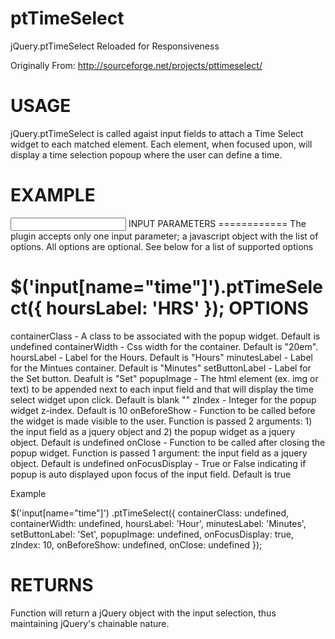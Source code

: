 ptTimeSelect
============

jQuery.ptTimeSelect Reloaded for Responsiveness

Originally From:
http://sourceforge.net/projects/pttimeselect/

USAGE
============
jQuery.ptTimeSelect is called agaist input fields to attach a Time Select widget to each matched element. Each element, when focused upon, will display a time selection popoup where the user can define a time.

EXAMPLE
============
<input name="time" value="" />
<script type="text/javascript">
    $(document).ready(function(){
        $('input[name="time"]').ptTimeSelect();
    });
</script>
INPUT PARAMETERS
============
The plugin accepts only one input parameter; a javascript object with the list of options. All options are optional. See below for a list of supported options

$('input[name="time"]').ptTimeSelect({
    hoursLabel: 'HRS'
});
OPTIONS
============
containerClass - A class to be associated with the popup widget. Default is undefined
containerWidth - Css width for the container. Default is "20em".
hoursLabel - Label for the Hours. Default is "Hours"
minutesLabel - Label for the Mintues container. Default is "Minutes"
setButtonLabel - Label for the Set button. Deafult is "Set"
popupImage - The html element (ex. img or text) to be appended next to each input field and that will display the time select widget upon click. Default is blank ""
zIndex - Integer for the popup widget z-index. Default is 10
onBeforeShow - Function to be called before the widget is made visible to the user. Function is passed 2 arguments: 1) the input field as a jquery object and 2) the popup widget as a jquery object. Default is undefined
onClose - Function to be called after closing the popup widget. Function is passed 1 argument: the input field as a jquery object. Default is undefined
onFocusDisplay - True or False indicating if popup is auto displayed upon focus of the input field. Default is true

Example

$('input[name="time"]')
    .ptTimeSelect({
        containerClass: undefined,
        containerWidth: undefined,
        hoursLabel:     'Hour',
        minutesLabel:   'Minutes',
        setButtonLabel: 'Set',
        popupImage:     undefined,
        onFocusDisplay: true,
        zIndex:         10,
        onBeforeShow:   undefined,
        onClose:        undefined
    });
    
RETURNS
============
Function will return a jQuery object with the input selection, thus maintaining jQuery's chainable nature.

<input name="time" value="" style="display:none;" />
<script type="text/javascript">
    $(document).ready(function(){
        $('input[name="time"]')
            .ptTimeSelect({
                zIndex: 100,
                onBeforeShow: function(input, widget){
                    // do something before the widget is made visible.
                }
            })
            .show();
    });
</script>
